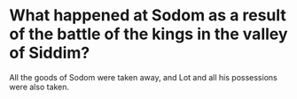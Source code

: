 # What happened at Sodom as a result of the battle of the kings in the valley of Siddim?

All the goods of Sodom were taken away, and Lot and all his possessions were also taken.
